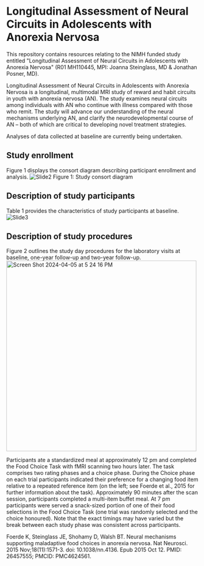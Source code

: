 # Longitudinal Assessment of Neural Circuits in Adolescents with Anorexia Nervosa
This repository contains resources relating to the NIMH funded study entitled "Longitudinal Assessment of Neural Circuits in Adolescents with Anorexia Nervosa" (R01 MH110445, MPI: Joanna Steinglass, MD & Jonathan Posner, MD).

Longitudinal Assessment of Neural Circuits in Adolescents with Anorexia Nervosa is a longitudinal, multimodal MRI study of reward and habit circuits in youth with anorexia nervosa (AN). The study examines neural circuits among individuals with AN who continue with illness compared with those who remit. The study will advance our understanding of the neural mechanisms underlying AN, and clarify the neurodevelopmental course of AN – both of which are critical to developing novel treatment strategies.

Analyses of data collected at baseline are currently being undertaken.

## Study enrollment

Figure 1 displays the consort diagram describing participant enrollment and analysis.
![Slide2](https://user-images.githubusercontent.com/121979841/210651477-ef51c480-8c38-4b3f-9e42-c4db2423da19.jpeg)
Figure 1: Study consort diagram


## Description of study participants

Table 1 provides the characteristics of study participants at baseline.
![Slide3](https://user-images.githubusercontent.com/121979841/210652730-d4da0308-e0e3-4647-9795-6b508b29bbfe.jpeg)

## Description of study procedures
Figure 2 outlines the study day procedures for the laboratory visits at baseline, one-year follow-up and two-year follow-up.
<img width="499" alt="Screen Shot 2024-04-05 at 5 24 16 PM" src="https://github.com/Columbia-Center-for-EDs/Longitudinal-Assessment-of-Teens-with-Anorexia-Nervosa/assets/121979841/8ce26359-43d9-4258-ae89-0d6f9f58ad93">

Participants ate a standardized meal at approximately 12 pm and completed the Food Choice Task with fMRI scanning two hours later. The task comprises two rating phases and a choice phase. During the Choice phase on each trial participants indicated their preference for a changing food item relative to a repeated reference item (on the left; see Foerde et al., 2015 for further information about the task). Approximately 90 minutes after the scan session, participants completed a multi-item buffet meal. At 7 pm participants were served a snack-sized portion of one of their food selections in the Food Choice Task (one trial was randomly selected and the choice honoured). Note that the exact timings may have varied but the break between each study phase was consistent across participants.


Foerde K, Steinglass JE, Shohamy D, Walsh BT. Neural mechanisms supporting maladaptive food choices in anorexia nervosa. Nat Neurosci. 2015 Nov;18(11):1571-3. doi: 10.1038/nn.4136. Epub 2015 Oct 12. PMID: 26457555; PMCID: PMC4624561.
